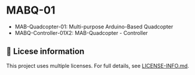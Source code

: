 # MABQ-01
- MAB-Quadcopter-01: Multi-purpose Arduino-Based Quadcopter
- MABQ-Controller-01X2: MAB-Quadcopter - Controller

## 📄 Licese information
This project uses multiple licenses. For full details, see [LICENSE-INFO.md](./_LICENSE-INFO.md).
